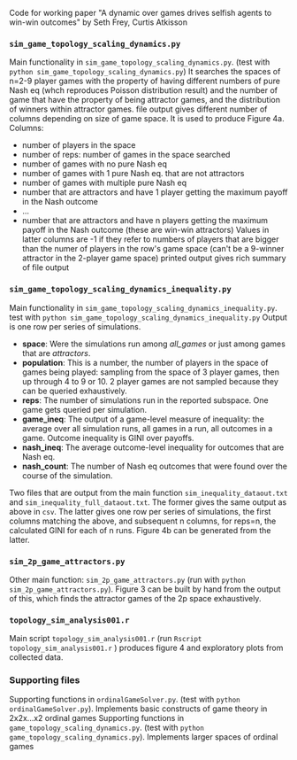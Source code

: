 Code for working paper "A dynamic over games drives selfish agents to win-win outcomes" by Seth Frey, Curtis Atkisson

### `sim_game_topology_scaling_dynamics.py`

Main functionality in `sim_game_topology_scaling_dynamics.py`. (test with `python sim_game_topology_scaling_dynamics.py`) 
It searches the spaces of n=2-9 player games with the property of having different numbers of pure Nash eq (whch reproduces Poisson distribution result) and the number of game that have the property of being attractor games, and the distribution of winners within attractor games.
file output gives different number of columns depending on size of game space. It is used to produce Figure 4a. Columns:
 *  number of players in the space
 *  number of reps: number of games in the space searched
 *  number of games with no pure Nash eq
 *  number of games with 1 pure Nash eq. that are not attractors
 *  number of games with multiple pure Nash eq
 *  number that are attractors and have 1 player getting the maximum payoff in the Nash outcome
 *  ...
 *  number that are attractors and have n players getting the maximum payoff in the Nash outcome (these are win-win attractors)
Values in latter columns are -1 if they refer to numbers of players that are bigger than the numer of players in the row's game space (can't be a 9-winner attractor in the 2-player game space)
printed output gives rich summary of file output


### `sim_game_topology_scaling_dynamics_inequality.py`

Main functionality in `sim_game_topology_scaling_dynamics_inequality.py`. test with `python sim_game_topology_scaling_dynamics_inequality.py` 
Output is one row per series of simulations.  
 *  __space__: Were the simulations run among *all_games* or just among games that are *attractors*.
 *  __population__: This is a number, the number of players in the space of games being played: sampling from the space of 3 player games, then up through 4 to 9 or 10.  2 player games are not sampled because they can be queried exhaustively.
 *  __reps__: The number of simulations run in the reported subspace. One game gets queried per simulation.
 *  __game_ineq__: The output of a game-level measure of inequality: the average over all simulation runs, all games in a run, all outcomes in a game. Outcome inequality is GINI over payoffs.
 *  __nash_ineq__: The average outcome-level inequality for outcomes that are Nash eq. 
 *  __nash_count__: The number of Nash eq outcomes that were found over the course of the simulation.

Two files that are output from the main function `sim_inequality_dataout.txt` and `sim_inequality_full_dataout.txt`. The former gives the same output as above in `csv`.  The latter gives one row per series of simulations, the first columns matching the above, and subsequent n columns, for reps=n, the calculated GINI for each of n runs.   Figure 4b can be generated from the latter.


### `sim_2p_game_attractors.py`

Other main function: `sim_2p_game_attractors.py` (run with `python sim_2p_game_attractors.py`). Figure 3 can be built by hand from the output of this, which finds the attractor games of the 2p space exhaustively.

### `topology_sim_analysis001.r`

Main script `topology_sim_analysis001.r` (run `Rscript topology_sim_analysis001.r` ) produces figure 4 and exploratory plots from collected data.

### Supporting files

Supporting functions in `ordinalGameSolver.py`. (test with `python ordinalGameSolver.py`). Implements basic constructs of game theory in 2x2x...x2 ordinal games 
Supporting functions in `game_topology_scaling_dynamics.py`. (test with `python game_topology_scaling_dynamics.py`). Implements larger spaces of ordinal games 

